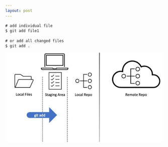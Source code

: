 ```yaml
---
layout: post
---
```


```shell
# add individual file
$ git add file1

# or add all changed files
$ git add .
```

![image info](./images/layers5.jpg)